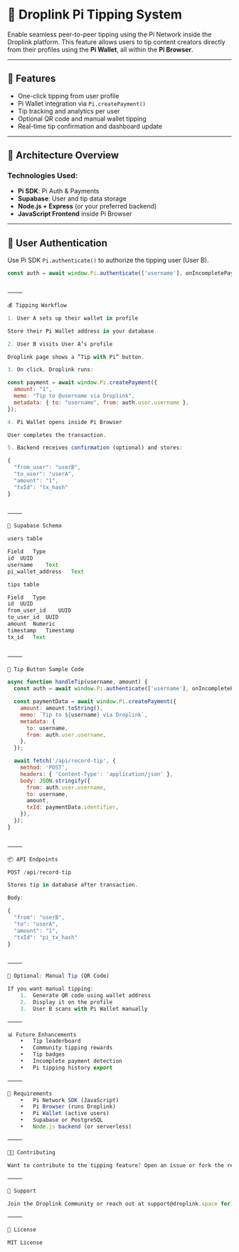 # 💸 Droplink Pi Tipping System

Enable seamless peer-to-peer tipping using the Pi Network inside the Droplink platform. This feature allows users to tip content creators directly from their profiles using the **Pi Wallet**, all within the **Pi Browser**.

---

## 🚀 Features

- One-click tipping from user profile
- Pi Wallet integration via `Pi.createPayment()`
- Tip tracking and analytics per user
- Optional QR code and manual wallet tipping
- Real-time tip confirmation and dashboard update

---

## 🧱 Architecture Overview

### Technologies Used:
- **Pi SDK**: Pi Auth & Payments
- **Supabase**: User and tip data storage
- **Node.js + Express** (or your preferred backend)
- **JavaScript Frontend** inside Pi Browser

---

## 🔐 User Authentication

Use Pi SDK `Pi.authenticate()` to authorize the tipping user (User B).

```js
const auth = await window.Pi.authenticate(['username'], onIncompletePaymentFound);


⸻

💰 Tipping Workflow

1. User A sets up their wallet in profile

Store their Pi Wallet address in your database.

2. User B visits User A’s profile

Droplink page shows a “Tip with Pi” button.

3. On click, Droplink runs:

const payment = await window.Pi.createPayment({
  amount: "1",
  memo: "Tip to @username via Droplink",
  metadata: { to: "username", from: auth.user.username },
});

4. Pi Wallet opens inside Pi Browser

User completes the transaction.

5. Backend receives confirmation (optional) and stores:

{
  "from_user": "userB",
  "to_user": "userA",
  "amount": "1",
  "txId": "tx_hash"
}


⸻

🧾 Supabase Schema

users table

Field	Type
id	UUID
username	Text
pi_wallet_address	Text

tips table

Field	Type
id	UUID
from_user_id	UUID
to_user_id	UUID
amount	Numeric
timestamp	Timestamp
tx_id	Text


⸻

🧪 Tip Button Sample Code

async function handleTip(username, amount) {
  const auth = await window.Pi.authenticate(['username'], onIncompletePaymentFound);

  const paymentData = await window.Pi.createPayment({
    amount: amount.toString(),
    memo: `Tip to ${username} via Droplink`,
    metadata: {
      to: username,
      from: auth.user.username,
    },
  });

  await fetch('/api/record-tip', {
    method: 'POST',
    headers: { 'Content-Type': 'application/json' },
    body: JSON.stringify({
      from: auth.user.username,
      to: username,
      amount,
      txId: paymentData.identifier,
    }),
  });
}


⸻

📦 API Endpoints

POST /api/record-tip

Stores tip in database after transaction.

Body:

{
  "from": "userB",
  "to": "userA",
  "amount": "1",
  "txId": "pi_tx_hash"
}


⸻

📸 Optional: Manual Tip (QR Code)

If you want manual tipping:
	1.	Generate QR code using wallet address
	2.	Display it on the profile
	3.	User B scans with Pi Wallet manually

⸻

📊 Future Enhancements
	•	Tip leaderboard
	•	Community tipping rewards
	•	Tip badges
	•	Incomplete payment detection
	•	Pi tipping history export

⸻

🧠 Requirements
	•	Pi Network SDK (JavaScript)
	•	Pi Browser (runs Droplink)
	•	Pi Wallet (active users)
	•	Supabase or PostgreSQL
	•	Node.js backend (or serverless)

⸻

🧑‍💻 Contributing

Want to contribute to the tipping feature? Open an issue or fork the repo and submit a PR!

⸻

🛟 Support

Join the Droplink Community or reach out at support@droplink.space for questions or feature requests.

⸻

🔗 License

MIT License

